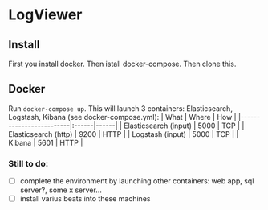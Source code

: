 # LogViewer
## Install
First you install docker. Then istall docker-compose. Then clone this.
## Docker
Run `docker-compose up`. This will launch 3 containers: Elasticsearch, Logstash, Kibana (see docker-compose.yml):
| What                    | Where | How  |
|-------------------------|:------|------|
| Elasticsearch (input)   | 5000  | TCP  |
| Elasticsearch (http)    | 9200  | HTTP |
| Logstash (input)        | 5000  | TCP  |
| Kibana                  | 5601  | HTTP |

### Still to do:
- [ ] complete the environment by launching other containers: web app, sql server?, some x server...
- [ ] install varius beats into these machines 

